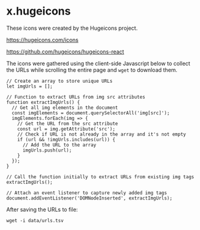 # x.hugeicons

These icons were created by the Hugeicons project.

https://hugeicons.com/icons

https://github.com/hugeicons/hugeicons-react

The icons were gathered using the client-side Javascript below to collect the URLs while scrolling the entire page and `wget` to download them.

```
// Create an array to store unique URLs
let imgUrls = [];

// Function to extract URLs from img src attributes
function extractImgUrls() {
  // Get all img elements in the document
  const imgElements = document.querySelectorAll('img[src]');
  imgElements.forEach(img => {
    // Get the URL from the src attribute
    const url = img.getAttribute('src');
    // Check if URL is not already in the array and it's not empty
    if (url && !imgUrls.includes(url)) {
      // Add the URL to the array
      imgUrls.push(url);
    }
  });
}

// Call the function initially to extract URLs from existing img tags
extractImgUrls();

// Attach an event listener to capture newly added img tags
document.addEventListener('DOMNodeInserted', extractImgUrls);
```

After saving the URLs to file:

```
wget -i data/urls.tsv
```
